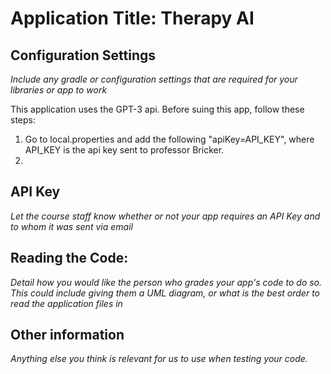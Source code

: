 # Application Title: Therapy AI

## Configuration Settings

_Include any gradle or configuration settings that are required for your libraries or app to work_

This application uses the GPT-3 api. Before suing this app, follow these steps:
1. Go to local.properties and add the following "apiKey=API_KEY", where API_KEY is the api key 
sent to professor Bricker.
2. 


## API Key

_Let the course staff know whether or not your app requires an API Key and to whom it was sent
via email_

## Reading the Code:

_Detail how you would like the person who grades your app's code to do so. This could include
giving them a UML diagram, or what is the best order to read the application files in_


## Other information

_Anything else you think is relevant for us to use when testing your code._